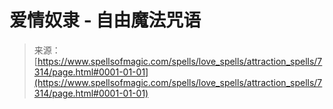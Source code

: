 <!--yml

分类：未分类

日期：2024年06月12日 18:42:18

-->

# 爱情奴隶 - 自由魔法咒语

> 来源：[https://www.spellsofmagic.com/spells/love_spells/attraction_spells/7314/page.html#0001-01-01](https://www.spellsofmagic.com/spells/love_spells/attraction_spells/7314/page.html#0001-01-01)
